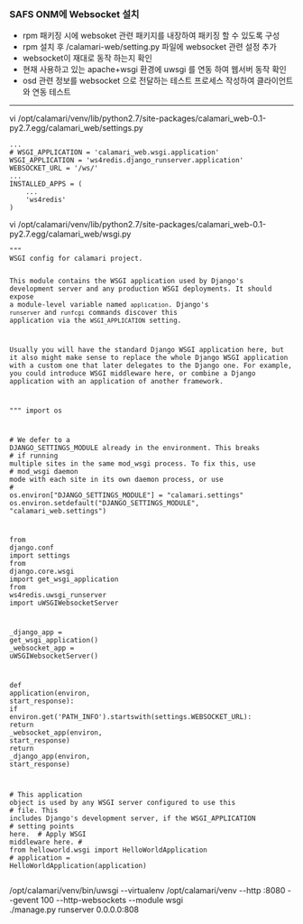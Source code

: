<h3 id="safs-onm에-websocket-설치">SAFS ONM에 Websocket 설치</h3>
<ul>
<li>rpm 패키징 시에 websoket 관련 패키지를 내장하여 패키징 할 수 있도록 구성</li>
<li>rpm 설치 후 /calamari-web/setting.py 파일에 websocket 관련 설정 추가</li>
<li>websocket이 재대로 동작 하는지 확인</li>
<li>현재 사용하고 있는 apache+wsgi 환경에 uwsgi 를 연동 하여 웹서버 동작 확인</li>
<li>osd 관련 정보를 websocket 으로 전달하는 테스트 프로세스 작성하여 클라이언트와 연동 테스트</li>
</ul>
<hr>
<p>vi /opt/calamari/venv/lib/python2.7/site-packages/calamari_web-0.1-py2.7.egg/calamari_web/settings.py</p>
<pre class=" language-python"><code class="prism  language-python"><span class="token punctuation">.</span><span class="token punctuation">.</span><span class="token punctuation">.</span>
<span class="token comment" spellcheck="true"># WSGI_APPLICATION = 'calamari_web.wsgi.application'
</span>WSGI_APPLICATION <span class="token operator">=</span> <span class="token string">'ws4redis.django_runserver.application'</span>
WEBSOCKET_URL <span class="token operator">=</span> <span class="token string">'/ws/'</span>
<span class="token punctuation">.</span><span class="token punctuation">.</span><span class="token punctuation">.</span>
INSTALLED_APPS <span class="token operator">=</span> <span class="token punctuation">(</span>
    <span class="token punctuation">.</span><span class="token punctuation">.</span><span class="token punctuation">.</span>
    <span class="token string">'ws4redis'</span>
<span class="token punctuation">)</span>
</code></pre>
<p>vi /opt/calamari/venv/lib/python2.7/site-packages/calamari_web-0.1-py2.7.egg/calamari_web/wsgi.py</p>
<pre class=" language-python"><code class="prism  language-python"><span class="token string">"""
WSGI config for calamari project.

This module contains the WSGI application used by Django's development server
and any production WSGI deployments. It should expose a module-level variable
named ``application``. Django's ``runserver`` and ``runfcgi`` commands discover
this application via the ``WSGI_APPLICATION`` setting.

Usually you will have the standard Django WSGI application here, but it also
might make sense to replace the whole Django WSGI application with a custom one
that later delegates to the Django one. For example, you could introduce WSGI
middleware here, or combine a Django application with an application of another
framework.

"""</span>
<span class="token keyword">import</span> os

<span class="token comment" spellcheck="true"># We defer to a DJANGO_SETTINGS_MODULE already in the environment. This breaks
</span><span class="token comment" spellcheck="true"># if running multiple sites in the same mod_wsgi process. To fix this, use
</span><span class="token comment" spellcheck="true"># mod_wsgi daemon mode with each site in its own daemon process, or use
</span><span class="token comment" spellcheck="true"># os.environ["DJANGO_SETTINGS_MODULE"] = "calamari.settings"
</span>os<span class="token punctuation">.</span>environ<span class="token punctuation">.</span>setdefault<span class="token punctuation">(</span><span class="token string">"DJANGO_SETTINGS_MODULE"</span><span class="token punctuation">,</span> <span class="token string">"calamari_web.settings"</span><span class="token punctuation">)</span>

<span class="token keyword">from</span> django<span class="token punctuation">.</span>conf <span class="token keyword">import</span> settings
<span class="token keyword">from</span> django<span class="token punctuation">.</span>core<span class="token punctuation">.</span>wsgi <span class="token keyword">import</span> get_wsgi_application
<span class="token keyword">from</span> ws4redis<span class="token punctuation">.</span>uwsgi_runserver <span class="token keyword">import</span> uWSGIWebsocketServer

_django_app <span class="token operator">=</span> get_wsgi_application<span class="token punctuation">(</span><span class="token punctuation">)</span>
_websocket_app <span class="token operator">=</span> uWSGIWebsocketServer<span class="token punctuation">(</span><span class="token punctuation">)</span>

<span class="token keyword">def</span> application<span class="token punctuation">(</span>environ<span class="token punctuation">,</span> start_response<span class="token punctuation">)</span><span class="token punctuation">:</span>
    <span class="token keyword">if</span> environ<span class="token punctuation">.</span>get<span class="token punctuation">(</span><span class="token string">'PATH_INFO'</span><span class="token punctuation">)</span><span class="token punctuation">.</span>startswith<span class="token punctuation">(</span>settings<span class="token punctuation">.</span>WEBSOCKET_URL<span class="token punctuation">)</span><span class="token punctuation">:</span>
        <span class="token keyword">return</span> _websocket_app<span class="token punctuation">(</span>environ<span class="token punctuation">,</span> start_response<span class="token punctuation">)</span>
    <span class="token keyword">return</span> _django_app<span class="token punctuation">(</span>environ<span class="token punctuation">,</span> start_response<span class="token punctuation">)</span>

<span class="token comment" spellcheck="true"># This application object is used by any WSGI server configured to use this
</span><span class="token comment" spellcheck="true"># file. This includes Django's development server, if the WSGI_APPLICATION
</span><span class="token comment" spellcheck="true"># setting points here.
</span>
<span class="token comment" spellcheck="true"># Apply WSGI middleware here.
</span><span class="token comment" spellcheck="true"># from helloworld.wsgi import HelloWorldApplication
</span><span class="token comment" spellcheck="true"># application = HelloWorldApplication(application)
</span></code></pre>
<p>/opt/calamari/venv/bin/uwsgi --virtualenv /opt/calamari/venv --http :8080 --gevent 100 --http-websockets --module wsgi<br>
./manage.py runserver 0.0.0.0:808</p>
